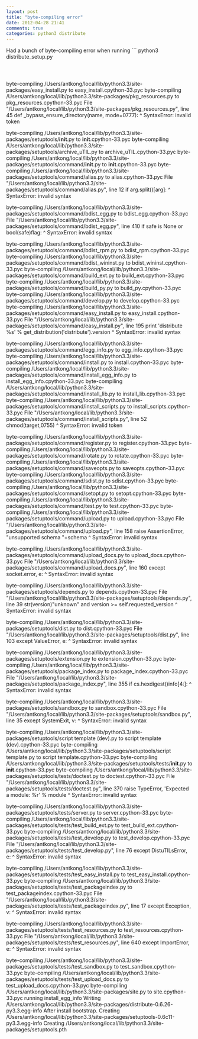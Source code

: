 ```yaml
---
layout: post
title: "byte-compiling error"
date: 2012-04-28 21:41
comments: true
categories: python3 distribute
---
```


Had  a bunch of byte-compiling error when running ```
python3 distribute_setup.py
```



```


byte-compiling /Users/antkong/local/lib/python3.3/site-packages/easy_install.py to easy_install.cpython-33.pyc
byte-compiling /Users/antkong/local/lib/python3.3/site-packages/pkg_resources.py to pkg_resources.cpython-33.pyc
  File "/Users/antkong/local/lib/python3.3/site-packages/pkg_resources.py", line 45
    def _bypass_ensure_directory(name, mode=0777):
                                               ^
SyntaxError: invalid token

byte-compiling /Users/antkong/local/lib/python3.3/site-packages/setuptools/__init__.py to __init__.cpython-33.pyc
byte-compiling /Users/antkong/local/lib/python3.3/site-packages/setuptools/archive_uTIL.py to archive_uTIL.cpython-33.pyc
byte-compiling /Users/antkong/local/lib/python3.3/site-packages/setuptools/command/__init__.py to __init__.cpython-33.pyc
byte-compiling /Users/antkong/local/lib/python3.3/site-packages/setuptools/command/alias.py to alias.cpython-33.pyc
  File "/Users/antkong/local/lib/python3.3/site-packages/setuptools/command/alias.py", line 12
    if arg.split()[arg]:
                   ^
SyntaxError: invalid syntax

byte-compiling /Users/antkong/local/lib/python3.3/site-packages/setuptools/command/bdist_egg.py to bdist_egg.cpython-33.pyc
  File "/Users/antkong/local/lib/python3.3/site-packages/setuptools/command/bdist_egg.py", line 410
    if safe is None or bool(safe)flag:
                                  ^
SyntaxError: invalid syntax

byte-compiling /Users/antkong/local/lib/python3.3/site-packages/setuptools/command/bdist_rpm.py to bdist_rpm.cpython-33.pyc
byte-compiling /Users/antkong/local/lib/python3.3/site-packages/setuptools/command/bdist_wininst.py to bdist_wininst.cpython-33.pyc
byte-compiling /Users/antkong/local/lib/python3.3/site-packages/setuptools/command/build_ext.py to build_ext.cpython-33.pyc
byte-compiling /Users/antkong/local/lib/python3.3/site-packages/setuptools/command/build_py.py to build_py.cpython-33.pyc
byte-compiling /Users/antkong/local/lib/python3.3/site-packages/setuptools/command/develop.py to develop.cpython-33.pyc
byte-compiling /Users/antkong/local/lib/python3.3/site-packages/setuptools/command/easy_install.py to easy_install.cpython-33.pyc
  File "/Users/antkong/local/lib/python3.3/site-packages/setuptools/command/easy_install.py", line 195
    print 'distribute %s' % get_distribution('distribute').version
                        ^
SyntaxError: invalid syntax

byte-compiling /Users/antkong/local/lib/python3.3/site-packages/setuptools/command/egg_info.py to egg_info.cpython-33.pyc
byte-compiling /Users/antkong/local/lib/python3.3/site-packages/setuptools/command/install.py to install.cpython-33.pyc
byte-compiling /Users/antkong/local/lib/python3.3/site-packages/setuptools/command/install_egg_info.py to install_egg_info.cpython-33.pyc
byte-compiling /Users/antkong/local/lib/python3.3/site-packages/setuptools/command/install_lib.py to install_lib.cpython-33.pyc
byte-compiling /Users/antkong/local/lib/python3.3/site-packages/setuptools/command/install_scripts.py to install_scripts.cpython-33.pyc
  File "/Users/antkong/local/lib/python3.3/site-packages/setuptools/command/install_scripts.py", line 52
    chmod(target,0755)
                    ^
SyntaxError: invalid token

byte-compiling /Users/antkong/local/lib/python3.3/site-packages/setuptools/command/register.py to register.cpython-33.pyc
byte-compiling /Users/antkong/local/lib/python3.3/site-packages/setuptools/command/rotate.py to rotate.cpython-33.pyc
byte-compiling /Users/antkong/local/lib/python3.3/site-packages/setuptools/command/saveopts.py to saveopts.cpython-33.pyc
byte-compiling /Users/antkong/local/lib/python3.3/site-packages/setuptools/command/sdist.py to sdist.cpython-33.pyc
byte-compiling /Users/antkong/local/lib/python3.3/site-packages/setuptools/command/setopt.py to setopt.cpython-33.pyc
byte-compiling /Users/antkong/local/lib/python3.3/site-packages/setuptools/command/test.py to test.cpython-33.pyc
byte-compiling /Users/antkong/local/lib/python3.3/site-packages/setuptools/command/upload.py to upload.cpython-33.pyc
  File "/Users/antkong/local/lib/python3.3/site-packages/setuptools/command/upload.py", line 158
    raise AssertionError, "unsupported schema "+schema
                        ^
SyntaxError: invalid syntax

byte-compiling /Users/antkong/local/lib/python3.3/site-packages/setuptools/command/upload_docs.py to upload_docs.cpython-33.pyc
  File "/Users/antkong/local/lib/python3.3/site-packages/setuptools/command/upload_docs.py", line 160
    except socket.error, e:
                       ^
SyntaxError: invalid syntax

byte-compiling /Users/antkong/local/lib/python3.3/site-packages/setuptools/depends.py to depends.cpython-33.pyc
  File "/Users/antkong/local/lib/python3.3/site-packages/setuptools/depends.py", line 39
    str(version)"unknown" and version >= self.requested_version
                 ^
SyntaxError: invalid syntax

byte-compiling /Users/antkong/local/lib/python3.3/site-packages/setuptools/dist.py to dist.cpython-33.pyc
  File "/Users/antkong/local/lib/python3.3/site-packages/setuptools/dist.py", line 103
    except ValueError, e:
                     ^
SyntaxError: invalid syntax

byte-compiling /Users/antkong/local/lib/python3.3/site-packages/setuptools/extension.py to extension.cpython-33.pyc
byte-compiling /Users/antkong/local/lib/python3.3/site-packages/setuptools/package_index.py to package_index.cpython-33.pyc
  File "/Users/antkong/local/lib/python3.3/site-packages/setuptools/package_index.py", line 355
    if cs.hexdigest()info[4:]:
                      ^
SyntaxError: invalid syntax

byte-compiling /Users/antkong/local/lib/python3.3/site-packages/setuptools/sandbox.py to sandbox.cpython-33.pyc
  File "/Users/antkong/local/lib/python3.3/site-packages/setuptools/sandbox.py", line 35
    except SystemExit, v:
                     ^
SyntaxError: invalid syntax

byte-compiling /Users/antkong/local/lib/python3.3/site-packages/setuptools/script template (dev).py to script template (dev).cpython-33.pyc
byte-compiling /Users/antkong/local/lib/python3.3/site-packages/setuptools/script template.py to script template.cpython-33.pyc
byte-compiling /Users/antkong/local/lib/python3.3/site-packages/setuptools/tests/__init__.py to __init__.cpython-33.pyc
byte-compiling /Users/antkong/local/lib/python3.3/site-packages/setuptools/tests/doctest.py to doctest.cpython-33.pyc
  File "/Users/antkong/local/lib/python3.3/site-packages/setuptools/tests/doctest.py", line 370
    raise TypeError, 'Expected a module: %r' % module
                   ^
SyntaxError: invalid syntax

byte-compiling /Users/antkong/local/lib/python3.3/site-packages/setuptools/tests/server.py to server.cpython-33.pyc
byte-compiling /Users/antkong/local/lib/python3.3/site-packages/setuptools/tests/test_build_ext.py to test_build_ext.cpython-33.pyc
byte-compiling /Users/antkong/local/lib/python3.3/site-packages/setuptools/tests/test_develop.py to test_develop.cpython-33.pyc
  File "/Users/antkong/local/lib/python3.3/site-packages/setuptools/tests/test_develop.py", line 76
    except DistuTILsError, e:
                         ^
SyntaxError: invalid syntax

byte-compiling /Users/antkong/local/lib/python3.3/site-packages/setuptools/tests/test_easy_install.py to test_easy_install.cpython-33.pyc
byte-compiling /Users/antkong/local/lib/python3.3/site-packages/setuptools/tests/test_packageindex.py to test_packageindex.cpython-33.pyc
  File "/Users/antkong/local/lib/python3.3/site-packages/setuptools/tests/test_packageindex.py", line 17
    except Exception, v:
                    ^
SyntaxError: invalid syntax

byte-compiling /Users/antkong/local/lib/python3.3/site-packages/setuptools/tests/test_resources.py to test_resources.cpython-33.pyc
  File "/Users/antkong/local/lib/python3.3/site-packages/setuptools/tests/test_resources.py", line 640
    except ImportError, e:
                      ^
SyntaxError: invalid syntax

byte-compiling /Users/antkong/local/lib/python3.3/site-packages/setuptools/tests/test_sandbox.py to test_sandbox.cpython-33.pyc
byte-compiling /Users/antkong/local/lib/python3.3/site-packages/setuptools/tests/test_upload_docs.py to test_upload_docs.cpython-33.pyc
byte-compiling /Users/antkong/local/lib/python3.3/site-packages/site.py to site.cpython-33.pyc
running install_egg_info
Writing /Users/antkong/local/lib/python3.3/site-packages/distribute-0.6.26-py3.3.egg-info
After install bootstrap.
Creating /Users/antkong/local/lib/python3.3/site-packages/setuptools-0.6c11-py3.3.egg-info
Creating /Users/antkong/local/lib/python3.3/site-packages/setuptools.pth

```

